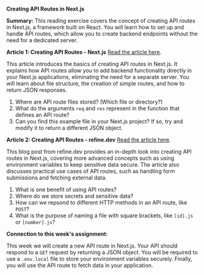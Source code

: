 **Creating API Routes in Next.js**

**Summary:**
This reading exercise covers the concept of creating API routes in Next.js, a framework built on React. You will learn how to set up and handle API routes, which allow you to create backend endpoints without the need for a dedicated server.

**Article 1: Creating API Routes - Next.js**
[Read the article here](https://nextjs.org/learn-pages-router/basics/api-routes/creating-api-routes).

This article introduces the basics of creating API routes in Next.js. It explains how API routes allow you to add backend functionality directly in your Next.js applications, eliminating the need for a separate server. You will learn about file structure, the creation of simple routes, and how to return JSON responses.

   1. Where are API route files stored? (Which file or directory?)
   2. What do the arguments `req` and `res` represent in the function that defines an API route?
   3. Can you find this example file in your Next.js project? If so, try and modify it to return a different JSON object. 

**Article 2: Creating API Routes - refine.dev**
[Read the article here](https://refine.dev/blog/next-js-api-routes/#how-to-create-api-routes-in-nextjs).

This blog post from refine.dev provides an in-depth look into creating API routes in Next.js, covering more advanced concepts such as using environment variables to keep sensitive data secure. The article also discusses practical use cases of API routes, such as handling form submissions and fetching external data.

   1. What is one benefit of using API routes?
   2. Where do we store secrets and sensitive data?
   3. How can we repsond to different HTTP methods in an API route, like `POST`?
   4. What is the purpose of naming a file with square brackets, like `[id].js` or `[number].js`?

**Connection to this week's assignment:**

   This week we will create a new API route in Next.js. Your API should respond to a `GET` request by returning a JSON object. You will be required to use a `.env.local` file to store your environment variables securely. Finally, you will use the API route to fetch data in your application.
 